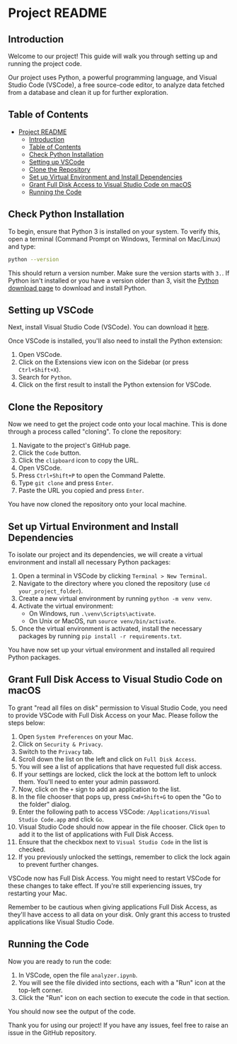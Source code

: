 # Project README

## Introduction

Welcome to our project! This guide will walk you through setting up and running the project code.

Our project uses Python, a powerful programming language, and Visual Studio Code (VSCode), a free source-code editor, to analyze data fetched from a database and clean it up for further exploration.

## Table of Contents

- [Project README](#project-readme)
  - [Introduction](#introduction)
  - [Table of Contents](#table-of-contents)
  - [Check Python Installation](#check-python-installation)
  - [Setting up VSCode](#setting-up-vscode)
  - [Clone the Repository](#clone-the-repository)
  - [Set up Virtual Environment and Install Dependencies](#set-up-virtual-environment-and-install-dependencies)
  - [Grant Full Disk Access to Visual Studio Code on macOS](#grant-full-disk-access-to-visual-studio-code-on-macos)
  - [Running the Code](#running-the-code)

## Check Python Installation

To begin, ensure that Python 3 is installed on your system. To verify this, open a terminal (Command Prompt on Windows, Terminal on Mac/Linux) and type:

```bash
python --version
```

This should return a version number. Make sure the version starts with `3.`. If Python isn't installed or you have a version older than 3, visit the [Python download page](https://www.python.org/downloads/) to download and install Python. 

## Setting up VSCode

Next, install Visual Studio Code (VSCode). You can download it [here](https://code.visualstudio.com/download). 

Once VSCode is installed, you'll also need to install the Python extension:

1. Open VSCode.
2. Click on the Extensions view icon on the Sidebar (or press `Ctrl+Shift+X`).
3. Search for `Python`.
4. Click on the first result to install the Python extension for VSCode.

## Clone the Repository

Now we need to get the project code onto your local machine. This is done through a process called "cloning". To clone the repository:

1. Navigate to the project's GitHub page.
2. Click the `Code` button.
3. Click the `clipboard` icon to copy the URL.
4. Open VSCode.
5. Press `Ctrl+Shift+P` to open the Command Palette.
6. Type `git clone` and press `Enter`.
7. Paste the URL you copied and press `Enter`.

You have now cloned the repository onto your local machine.

## Set up Virtual Environment and Install Dependencies

To isolate our project and its dependencies, we will create a virtual environment and install all necessary Python packages:

1. Open a terminal in VSCode by clicking `Terminal > New Terminal`.
2. Navigate to the directory where you cloned the repository (use `cd your_project_folder`).
3. Create a new virtual environment by running `python -m venv venv`.
4. Activate the virtual environment: 
    - On Windows, run `.\venv\Scripts\activate`.
    - On Unix or MacOS, run `source venv/bin/activate`.
5. Once the virtual environment is activated, install the necessary packages by running `pip install -r requirements.txt`.

You have now set up your virtual environment and installed all required Python packages.

## Grant Full Disk Access to Visual Studio Code on macOS

To grant "read all files on disk" permission to Visual Studio Code, you need to provide VSCode with Full Disk Access on your Mac. Please follow the steps below:

1. Open `System Preferences` on your Mac.
2. Click on `Security & Privacy`.
3. Switch to the `Privacy` tab.
4. Scroll down the list on the left and click on `Full Disk Access`.
5. You will see a list of applications that have requested full disk access. 
6. If your settings are locked, click the lock at the bottom left to unlock them. You'll need to enter your admin password.
7. Now, click on the `+` sign to add an application to the list.
8. In the file chooser that pops up, press `Cmd+Shift+G` to open the "Go to the folder" dialog.
9. Enter the following path to access VSCode: `/Applications/Visual Studio Code.app` and click `Go`.
10. Visual Studio Code should now appear in the file chooser. Click `Open` to add it to the list of applications with Full Disk Access.
11. Ensure that the checkbox next to `Visual Studio Code` in the list is checked.
12. If you previously unlocked the settings, remember to click the lock again to prevent further changes.

VSCode now has Full Disk Access. You might need to restart VSCode for these changes to take effect. If you're still experiencing issues, try restarting your Mac.

Remember to be cautious when giving applications Full Disk Access, as they'll have access to all data on your disk. Only grant this access to trusted applications like Visual Studio Code.

## Running the Code

Now you are ready to run the code:

1. In VSCode, open the file `analyzer.ipynb`.
2. You will see the file divided into sections, each with a "Run" icon at the top-left corner.
3. Click the "Run" icon on each section to execute the code in that section.

You should now see the output of the code.

Thank you for using our project! If you have any issues, feel free to raise an issue in the GitHub repository.